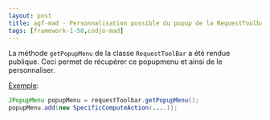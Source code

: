 ```yaml
---
layout: post
title: agf-mad - Personnalisation possible du popup de la RequestToolbar
tags: [framework-1-58,codjo-mad]
---
```

La méthode ```getPopupMenu``` de la classe ```RequestToolBar``` a été rendue publique. Ceci permet de récupérer ce popupmenu et ainsi de le personnaliser.

<u>Exemple</u>:
```java
JPopupMenu popupMenu = requestToolbar.getPopupMenu();
popupMenu.add(new SpecificComputeAction(....));
```

